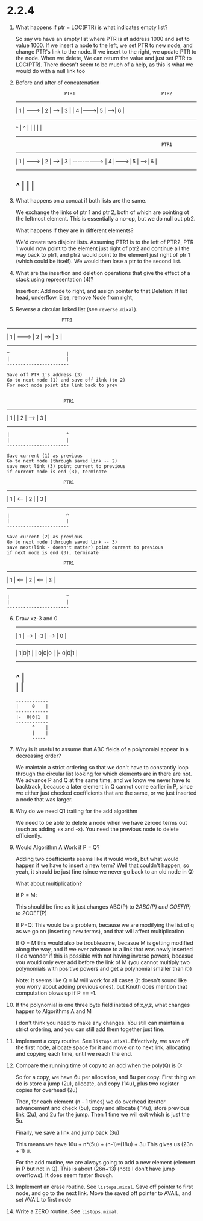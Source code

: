# 2.2.4 

1)  What happens if ptr = LOC(PTR) is what indicates empty list?

    So say we have an empty list where PTR is at address 1000 and set to value 1000. If we insert a node to the left,
    we set PTR to new node, and change PTR's link to the node. If we insert to the right, we update PTR to the node.
    When we delete, We can return the value and just set PTR to LOC(PTR). There doesn't seem to be much of a help, as this is what we would do with a null link too

2) Before and after of concatenation

                         PTR1                                PTR2
   -----      -----     -----             -----    -----    -----
   | 1 | ---> | 2 | --> | 3 |             | 4 |--->| 5 | -->| 6 |
   -----      -----     -----             -----    -----    -----
    ^                     |                  ^                 |
    |                     |                  |                 |
    -----------------------                  -------------------


                                                             PTR1
   -----      -----     -----             -----    -----    -----
   | 1 | ---> | 2 | --> | 3 | ----------> | 4 |--->| 5 | -->| 6 |
   -----      -----     -----             -----    -----    -----
    ^                                                         |
    |                                                         |
    -----------------------------------------------------------

3)  What happens on a concat if both lists are the same.

    We exchange the links of ptr 1 and ptr 2, both of which are pointing ot the leftmost element.
    This is essentially a no-op, but we do null out ptr2.

    What happens if they are in different elements? 

    We'd create two disjoint lists. Assuming PTR1 is to the left of PTR2, PTR 1 would now point to the element just right of 
    ptr2 and continue all the way back to ptr1, and ptr2 would point to the element just right of ptr 1 (which could be itself). We would then lose a ptr to the second list.

4)  What are the insertion and deletion operations that give the effect of a stack using representation (4)?

    Insertion:
        Add node to right, and assign pointer to that
    Deletion:
        If list head, underflow. Else, remove Node from right,

5)  Reverse a circular linked list (see `reverse.mixal`).  

                         PTR1
   -----      -----     -----
   | 1 | ---> | 2 | --> | 3 |
   -----      -----     -----
    ^                     |  
    |                     |  
    -----------------------

    Save off PTR 1's address (3)
    Go to next node (1) and save off ilnk (to 2)
    For next node point its link back to prev

    
                         PTR1
   -----      -----     -----
   | 1 |      | 2 | --> | 3 |
   -----      -----     -----
    |                     ^  
    |                     |  
    -----------------------

    Save current (1) as previous
    Go to next node (through saved link -- 2)
    save next link (3) point current to previous
    if current node is end (3), terminate

                         PTR1
   -----      -----     -----
   | 1 | <--  | 2 |     | 3 |
   -----      -----     -----
    |                     ^  
    |                     |  
    -----------------------
    
    Save current (2) as previous
    Go to next node (through saved link -- 3)
    save next(link - doesn't matter) point current to previous
    if next node is end (3), terminate

                         PTR1
   -----      -----     -----
   | 1 | <--  | 2 | <-- | 3 |
   -----      -----     -----
    |                     ^  
    |                     |  
    -----------------------

6) Draw xz-3 and 0
                                                   
   --------      ---------      ------------
   |   1   | --> |  -3   |  --> |     0    |
   --------      --------       ------------
   | 1|0|1 |     | 0|0|0 |      |-  0|0|1  |
   ---------     ---------      ------------
    ^                                 |  
    |                                 |  
    -----------------------------------
    

       ------------
       |     0    |
       ------------
       |-  0|0|1  |
       ------------
             ^    |  
             |    |  
             -----

7)  Why is it useful to assume that ABC fields of a polynomial appear in a decreasing order?

    We maintain a strict ordering so that we don't have to constantly loop through the circular list looking
    for which elements are in there are not. We advance P and Q at the same time, and  we know we never have to backtrack, because a later element in Q cannot come earlier in P, since we either just checked coefficients that are the same,
    or we just inserted a node that was larger.

8) Why do we need Q1 trailing for the add algorithm

   We need to be able to delete a node when we have zeroed terms out (such as adding +x and -x). You need the 
   previous node to delete efficiently.


9) Would Algorithm A Work if P = Q? 

   Adding two coefficients seems like it would work, but what would happen if we have to insert a new term?
   Well that couldn't happen, so yeah, it should be just fine (since we never go back to an old node in Q)

   What about multiplication?

   If P = M:

    This should be fine as it just changes ABC(P) to 2*ABC(P) and COEF(P) to 2*COEF(P)

   If P=Q:
        This would be a problem, because we are modifying the list of q as we go on (inserting new terms), and 
        that will affect multiplication

   If Q = M this would also be troublesome, becasue M is getting modified along the way, and if we ever advance to a link that was newly inserted (I do wonder if this is possible with not having inverse powers, becasue you would only ever add before the link of M (you cannot multiply two polynomials with positive powers and get a polynomial smaller than it))
    

    Note: It seems like Q = M will work for all cases (it doesn't sound like you worry about adding previous ones), but Knuth does mention that computation blows up if P == -1.

10) If the polynomial is one three byte field instead of x,y,z, what changes happen to Algorithms A and M

    

    I don't think you need to make any changes. You still can maintain a strict ordering, and you can still add them together
    just fine.

11) Implement a copy routine. See `listops.mixal`. Effectively, we save off the first node, allocate space for it and move on to next link, allocating and copying each time, until we reach the end. 

12) Compare the running time of copy to an add when the poly(Q) is 0:

    So for a copy, we have 6u per allocation, and 8u per copy. First thing we do is store a jump (2u), allocate, and copy (14u), plus two register copies for overhead (2u)

    Then, for each element (n - 1 times) we do overhead iterator advancement and check (5u), copy and allocate ( 14u), store previous link (2u),  and 2u for the jump. Then 1 time we will exit which is just the 5u. 

    Finally, we save a link and jump back (3u)

    This means we have 16u + n*(5u) + (n-1)*(18u) + 3u  This gives us (23n + 1) u.

    For the add routine, we are always going to add a new element (element in P but not in Q). This is about (26n+13) (note I don't have jump overflows). It does seem faster though.


13) Implement an erase routine. See `listops.mixal`. Save off pointer to first node, and go to the next link. Move the saved off pointer to AVAIL, and set AVAIL to first node

14) Write a ZERO routine. See `listops.mixal`. 